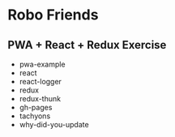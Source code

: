 # Robo Friends

## PWA + React + Redux Exercise

- pwa-example
- react
- react-logger
- redux
- redux-thunk
- gh-pages
- tachyons
- why-did-you-update
